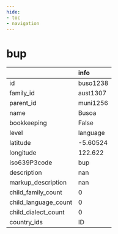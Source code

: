 ```yaml
---
hide:
- toc
- navigation
---
```

# bup
|                      | info     |
|:---------------------|:---------|
| id                   | buso1238 |
| family_id            | aust1307 |
| parent_id            | muni1256 |
| name                 | Busoa    |
| bookkeeping          | False    |
| level                | language |
| latitude             | -5.60524 |
| longitude            | 122.622  |
| iso639P3code         | bup      |
| description          | nan      |
| markup_description   | nan      |
| child_family_count   | 0        |
| child_language_count | 0        |
| child_dialect_count  | 0        |
| country_ids          | ID       |
